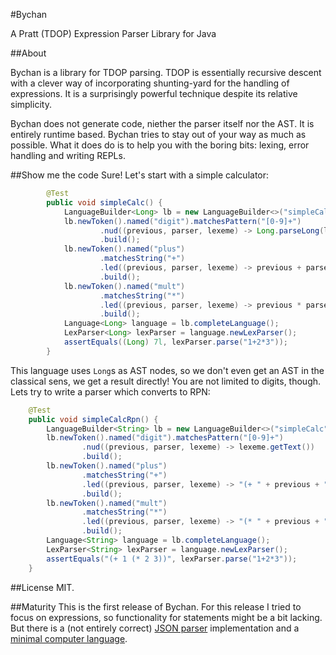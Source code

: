 #Bychan

A Pratt (TDOP) Expression Parser Library for Java

##About

Bychan is a library for TDOP parsing. TDOP is essentially recursive descent with a clever way
of incorporating shunting-yard for the handling of expressions. It is a surprisingly powerful technique
despite its relative simplicity.

Bychan does not generate code, niether the parser itself nor the AST. It is entirely runtime based.
Bychan tries to stay out of your way as much as possible.
What it does do is to help you with the boring bits: lexing, error handling and writing REPLs.

##Show me the code
Sure! Let's start with a simple calculator:
```Java
        @Test
        public void simpleCalc() {
            LanguageBuilder<Long> lb = new LanguageBuilder<>("simpleCalc");
            lb.newToken().named("digit").matchesPattern("[0-9]+")
                    .nud((previous, parser, lexeme) -> Long.parseLong(lexeme.getText()))
                    .build();
            lb.newToken().named("plus")
                    .matchesString("+")
                    .led((previous, parser, lexeme) -> previous + parser.expression(previous))
                    .build();
            lb.newToken().named("mult")
                    .matchesString("*")
                    .led((previous, parser, lexeme) -> previous * parser.expression(previous))
                    .build();
            Language<Long> language = lb.completeLanguage();
            LexParser<Long> lexParser = language.newLexParser();
            assertEquals((Long) 7l, lexParser.parse("1+2*3"));
        }
```
This language uses `Long`s as AST nodes, so we don't even get an AST in the classical sens, we get a result directly!
You are not limited to digits, though. Lets try to write a parser which converts to RPN:
```Java
    @Test
    public void simpleCalcRpn() {
        LanguageBuilder<String> lb = new LanguageBuilder<>("simpleCalc");
        lb.newToken().named("digit").matchesPattern("[0-9]+")
                .nud((previous, parser, lexeme) -> lexeme.getText())
                .build();
        lb.newToken().named("plus")
                .matchesString("+")
                .led((previous, parser, lexeme) -> "(+ " + previous + " " + parser.expression(previous) + ")")
                .build();
        lb.newToken().named("mult")
                .matchesString("*")
                .led((previous, parser, lexeme) -> "(* " + previous + " " + parser.expression(previous) + ")")
                .build();
        Language<String> language = lb.completeLanguage();
        LexParser<String> lexParser = language.newLexParser();
        assertEquals("(+ 1 (* 2 3))", lexParser.parse("1+2*3"));
    }
```

##License
MIT.

##Maturity
This is the first release of Bychan. For this release I tried to focus on expressions, so functionality for statements
 might be a bit lacking.
 But there is a (not entirely correct) [JSON parser](https://github.com/atorstling/bychan/blob/master/src/test/java/org/bychan/core/langs/json/JsonLangBuilder.java)
 implementation and a [minimal computer language](https://github.com/atorstling/bychan/blob/master/src/test/java/org/bychan/core/langs/minilang/MiniLangTest.java).

